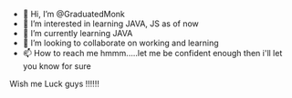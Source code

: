 - 👋 Hi, I’m @GraduatedMonk
- 👀 I’m interested in learning JAVA, JS as of now
- 🌱 I’m currently learning JAVA
- 💞️ I’m looking to collaborate on working and learning 
- 📫 How to reach me hmmm.....let me be confident enough then i'll let you know for sure 

Wish me Luck guys !!!!!!

<!---
GraduatedMonk/GraduatedMonk is a ✨ special ✨ repository because its `README.md` (this file) appears on your GitHub profile.
You can click the Preview link to take a look at your changes.
--->
